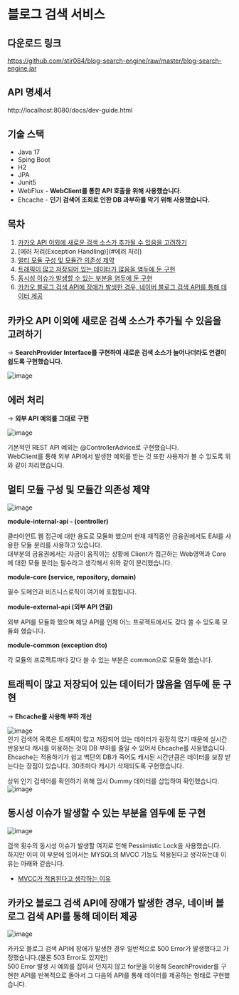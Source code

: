 # 블로그 검색 서비스

## 다운로드 링크

https://github.com/stir084/blog-search-engine/raw/master/blog-search-engine.jar

## API 명세서

http://localhost:8080/docs/dev-guide.html

## 기술 스택
- Java 17
- Sping Boot 
- H2
- JPA
- Junit5
- WebFlux - **WebClient를 통한 API 호출을 위해 사용했습니다.**  
- Ehcache - **인기 검색어 조회로 인한 DB 과부하를 막기 위해 사용했습니다.**  

## 목차  
  
  
1. [카카오 API 이외에 새로운 검색 소스가 추가될 수 있음을 고려하기](#카카오-API-이외에-새로운-검색-소스가-추가될-수-있음을-고려하기)  
2. [에러 처리(Exception Handling)](#에러 처리)  
3. [멀티 모듈 구성 및 모듈간 의존성 제약](#멀티-모듈-구성-및-모듈간-의존성제약)  
4. [트래픽이 많고 저장되어 있는 데이터가 많음을 염두에 둔 구현](#트래픽이-많고-저장되어-있는-데이터가-많음을-염두에-둔-구현)  
5. [동시성 이슈가 발생할 수 있는 부분을 염두에 둔 구현](#동시성-이슈가-발생할-수-있는-부분을-염두에-둔-구현)  
6. [카카오 블로그 검색 API에 장애가 발생한 경우, 네이버 블로그 검색 API를 통해 데이터 제공](#카카오-블로그-검색-API에-장애가-발생한-경우,-네이버-블로그-검색-API를-통해-데이터-제공)  
  
  

## 카카오 API 이외에 새로운 검색 소스가 추가될 수 있음을 고려하기
→ **SearchProvider Interface를 구현하여 새로운 검색 소스가 늘어나더라도 연결이 쉽도록 구현했습니다.**  
   
  
![image](https://user-images.githubusercontent.com/47946124/226191457-cad0f990-badd-479b-85e6-e981e245df40.png)  



## 에러 처리

→ **외부 API 예외를 그대로 구현**  
   
  
![image](https://user-images.githubusercontent.com/47946124/226191928-ec3c4186-b44d-4b51-bcc6-3d89b94d7fa3.png)  
   
  
기본적인 REST API 예외는 @ControllerAdvice로 구현했습니다.  
WebClient를 통해 외부 API에서 발생한 예외를 받는 것 또한 사용자가 볼 수 있도록 위와 같이 처리했습니다.

## 멀티 모듈 구성 및 모듈간 의존성 제약
  
![image](https://user-images.githubusercontent.com/47946124/226526271-bbf5b02b-b666-4286-bc33-11f3651aa314.png)  

**module-internal-api - (controller)**  

클라이언트 웹 접근에 대한 용도로 모듈화 했으며 현재 재직중인 금융권에서도 EAI를 사용한 모듈 분리를 사용하고 있습니다.  
대부분의 금융권에서는 자금이 움직이는 상황에 Client가 접근하는 Web영역과 Core에 대한 모듈 분리는 필수라고 생각해서 위와 같이 분리했습니다.

**module-core (service, repository, domain)**  

필수 도메인과 비즈니스로직이 여기에 포함됩니다.  

**module-external-api (외부 API 연결)**  

외부 API를 모듈화 했으며 해당 API를 언제 어느 프로젝트에서도 갖다 쓸 수 있도록 모듈화 했습니다.  

**module-common (exception dto)**  

각 모듈의 프로젝트마다 갖다 쓸 수 있는 부분은 common으로 모듈화 했습니다.  
  

## 트래픽이 많고 저장되어 있는 데이터가 많음을 염두에 둔 구현
   
  
→ **Ehcache를 사용해 부하 개선**  
   
  
![image](https://user-images.githubusercontent.com/47946124/226192129-ae41d97b-3bc0-4ede-a805-b53aab905be4.png)  
인기 검색어 목록은 트래픽이 많고 저장되어 있는 데이터가 굉장히 많기 때문에 실시간 반응보다 캐시를 이용하는 것이 DB 부하를 줄일 수 있어서 Ehcache를 사용했습니다.  
Ehcache는 적용하기가 쉽고 백단의 DB가 죽어도 캐시된 시간만큼은 데이터를 보장 받는다는 장점이 있습니다. 30초마다 캐시가 삭제되도록 구현했습니다.  

상위 인기 검색어를 확인하기 위해 임시 Dummy 데이터를 삽입하여 확인했습니다.  
![image](https://user-images.githubusercontent.com/47946124/226527768-4d8ee5b1-1446-425c-8f53-c71dcc802ff1.png)


## 동시성 이슈가 발생할 수 있는 부분을 염두에 둔 구현
   
  
![image](https://user-images.githubusercontent.com/47946124/226192557-98898e24-8514-4a97-b40f-74d1a21406a5.png)  

검색 횟수의 동시성 이슈가 발생할 여지로 인해 Pessimistic Lock을 사용했습니다.  
하지만 이미 이 부분에 있어서는 MYSQL의 MVCC 기능도 적용된다고 생각하는데 이유는 아래와 같습니다.

- [MVCC가 적용된다고 생각하는 이유](https://github.com/stir084/blog-search-engine/wiki/MVCC%EA%B0%80-%EC%A0%81%EC%9A%A9%EB%90%9C%EB%8B%A4%EA%B3%A0-%EC%83%9D%EA%B0%81%ED%95%98%EB%8A%94-%EC%9D%B4%EC%9C%A0)



## 카카오 블로그 검색 API에 장애가 발생한 경우, 네이버 블로그 검색 API를 통해 데이터 제공
   
  
![image](https://user-images.githubusercontent.com/47946124/226195282-c287d649-a311-494d-94a8-71f90bfb3d1c.png)

카카오 블로그 검색 API에 장애가 발생한 경우 일반적으로 500 Error가 발생했다고 가정했습니다.(물론 503 Error도 있지만)  
500 Error 발생 시 예외를 잡아서 던지지 않고 for문을 이용해 SearchProvider를 구현한 API를 반복적으로 돌아서 그 다음의 API를 통해 데이터를 제공하는 형태로 구현했습니다.
